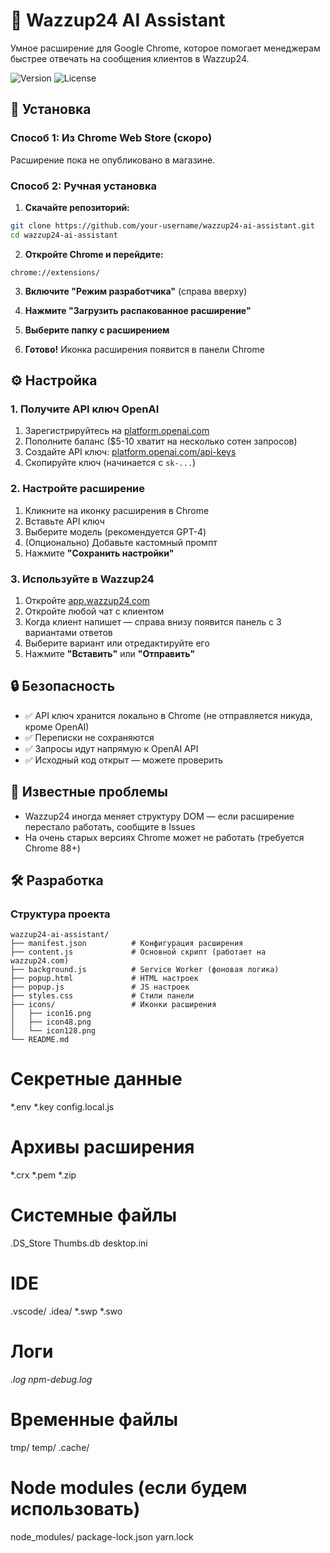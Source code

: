 # 🤖 Wazzup24 AI Assistant

Умное расширение для Google Chrome, которое помогает менеджерам быстрее отвечать на сообщения клиентов в Wazzup24.

![Version](https://img.shields.io/badge/version-1.0.0-blue)
![License](https://img.shields.io/badge/license-MIT-green)

## 🚀 Установка

### Способ 1: Из Chrome Web Store (скоро)
Расширение пока не опубликовано в магазине.

### Способ 2: Ручная установка

1. **Скачайте репозиторий:**
```bash
git clone https://github.com/your-username/wazzup24-ai-assistant.git
cd wazzup24-ai-assistant
```

2. **Откройте Chrome и перейдите:**
```
chrome://extensions/
```

3. **Включите "Режим разработчика"** (справа вверху)

4. **Нажмите "Загрузить распакованное расширение"**

5. **Выберите папку с расширением**

6. **Готово!** Иконка расширения появится в панели Chrome

## ⚙️ Настройка

### 1. Получите API ключ OpenAI

1. Зарегистрируйтесь на [platform.openai.com](https://platform.openai.com)
2. Пополните баланс ($5-10 хватит на несколько сотен запросов)
3. Создайте API ключ: [platform.openai.com/api-keys](https://platform.openai.com/api-keys)
4. Скопируйте ключ (начинается с `sk-...`)

### 2. Настройте расширение

1. Кликните на иконку расширения в Chrome
2. Вставьте API ключ
3. Выберите модель (рекомендуется GPT-4)
4. (Опционально) Добавьте кастомный промпт
5. Нажмите **"Сохранить настройки"**

### 3. Используйте в Wazzup24

1. Откройте [app.wazzup24.com](https://app.wazzup24.com)
2. Откройте любой чат с клиентом
3. Когда клиент напишет — справа внизу появится панель с 3 вариантами ответов
4. Выберите вариант или отредактируйте его
5. Нажмите **"Вставить"** или **"Отправить"**


## 🔒 Безопасность

- ✅ API ключ хранится локально в Chrome (не отправляется никуда, кроме OpenAI)
- ✅ Переписки не сохраняются
- ✅ Запросы идут напрямую к OpenAI API
- ✅ Исходный код открыт — можете проверить

## 🐛 Известные проблемы

- Wazzup24 иногда меняет структуру DOM — если расширение перестало работать, сообщите в Issues
- На очень старых версиях Chrome может не работать (требуется Chrome 88+)

## 🛠️ Разработка

### Структура проекта
```
wazzup24-ai-assistant/
├── manifest.json          # Конфигурация расширения
├── content.js             # Основной скрипт (работает на wazzup24.com)
├── background.js          # Service Worker (фоновая логика)
├── popup.html             # HTML настроек
├── popup.js               # JS настроек
├── styles.css             # Стили панели
├── icons/                 # Иконки расширения
│   ├── icon16.png
│   ├── icon48.png
│   └── icon128.png
└── README.md
```

# Секретные данные
*.env
*.key
config.local.js

# Архивы расширения
*.crx
*.pem
*.zip

# Системные файлы
.DS_Store
Thumbs.db
desktop.ini

# IDE
.vscode/
.idea/
*.swp
*.swo

# Логи
*.log
npm-debug.log*

# Временные файлы
tmp/
temp/
.cache/

# Node modules (если будем использовать)
node_modules/
package-lock.json
yarn.lock
